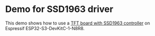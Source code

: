 # Demo for SSD1963 driver

This demo shows how to use a [TFT board with SSD1963 controller](https://www.buydisplay.com/7-tft-screen-touch-lcd-display-module-w-ssd1963-controller-board-mcu) on Espressif ESP32-S3-DevKitC-1-N8R8.